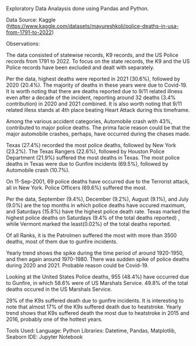 Exploratory Data Analaysis done using Pandas and Python.

Data Source: Kaggle (https://www.kaggle.com/datasets/mayureshkoli/police-deaths-in-usa-from-1791-to-2022)

Observations:

The data consisted of statewise records, K9 records, and the US Police records from 1791 to 2022.
To focus on the state records, the K9 and the US Police records have been excluded and dealt with separately.

Per the data, highest deaths were reported in 2021 (30.6%), followed by 2020 (20.4%). The majority of deaths in these years were due to Covid-19.
It is worth noting that there are deaths reported due to 9/11 related illness even after a decade of the incident, reporting around 32 deaths (3.4% contribution) in 2020 and 2021 combined. It is also worth noting that 9/11 related illess stands at 4th place beating Heart Attack during this timeframe.

Among the various accident categories, Automobile crash with 43%, contributed to major police deaths. The prima facie reason could be that the major automobile crashes, perhaps, have occurred during the chases made.

Texas (27.4%) recorded the most police deaths, followed by New York (23.2%).
The Texas Rangers (22.6%), followed by Houston Police Department (21.9%) suffered the most deaths in Texas.
The most police deaths in Texas were due to Gunfire incidents (69.5%), followed by Automobile crash (10.7%).

On 11-Sep-2001, 69 police deaths have occurred due to the Terrorist attack, all in New York. Police Officers (69.6%) suffered the most.

Per the data, September (9.4%), December (9.2%), August (9.1%), and July (9.0%) are the top months in which police deaths have occured maximum, and Saturdays (15.8%) have the highest police death rate.
Texas marked the highest police deaths on Saturdays (9.4% of the total deaths reported) , while Vermont marked the least(0.02%) of the total deaths reported.

Of all Ranks, it is the Patrolmen suffered the most with more than 3500 deaths, most of them due to gunfire incidents.

Yearly trend shows the spike during the time period of around 1920-1950, and then again around 1970-1980. There was sudden spike of police deaths during 2020 and 2021. Probable reason could be Covid-19.

Looking at the United States Police deaths, 955 (48.4%) have occurred due to Gunfire, in which 58.6% were of US Marshals Service.
49.8% of the total deaths occured in the US Marshals Service.

29% of the K9s suffered death due to gunfire incidents.
It is interesting to note that almost 17% of the K9s suffered death due to heatstroke.
Yearly trend shows that K9s suffered death the most due to heatstroke in 2015 and 2016, probably one of the hottest years.

Tools Used:
Language: Python
Libraries: Datetime, Pandas, Matplotlib, Seaborn
IDE: Jupyter Notebook
